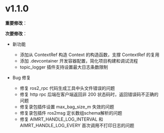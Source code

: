 # v1.1.0

**重要修改**：

**次要修改**：

- 新功能

  - 添加从 ContextRef 构造 Context 的构造函数，支撑 ContextRef 的复用
  - 添加 .devcontainer 开发容器配置，简化项目构建和调试流程
  - topic_logger 插件支持设置最大日志条数限制

- Bug 修复
  - 修复 ros2_rpc 代码生成工具中头文件错误的问题
  - 修复 http rpc 后端在客户端返回非 200 状态码时，返回错误码不正确的问题
  - 修复录包插件设置 max_bag_size_m 失效的问题
  - 修复录包插件 ros2msg 定长数组schema解析的问题
  - 修复 AIMRT_HANDLE_LOG_INTERVAL 和 AIMRT_HANDLE_LOG_EVERY 首次调用不打印日志的问题
